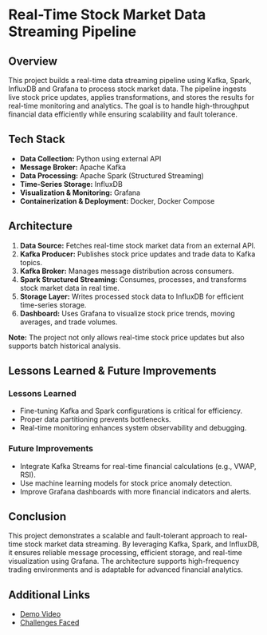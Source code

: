 # Real-Time Stock Market Data Streaming Pipeline

## Overview
This project builds a real-time data streaming pipeline using Kafka, Spark, InfluxDB and Grafana to process stock market data. The pipeline ingests live stock price updates, applies transformations, and stores the results for real-time monitoring and analytics. The goal is to handle high-throughput financial data efficiently while ensuring scalability and fault tolerance.

## Tech Stack
- **Data Collection:** Python using external API
- **Message Broker:** Apache Kafka
- **Data Processing:** Apache Spark (Structured Streaming)
- **Time-Series Storage:** InfluxDB
- **Visualization & Monitoring:** Grafana
- **Containerization & Deployment:** Docker, Docker Compose

## Architecture
1. **Data Source:** Fetches real-time stock market data from an external API.
2. **Kafka Producer:** Publishes stock price updates and trade data to Kafka topics.
3. **Kafka Broker:** Manages message distribution across consumers.
4. **Spark Structured Streaming:** Consumes, processes, and transforms stock market data in real time.
5. **Storage Layer:** Writes processed stock data to InfluxDB for efficient time-series storage.
6. **Dashboard:** Uses Grafana to visualize stock price trends, moving averages, and trade volumes.

**Note:** The project not only allows real-time stock price updates but also supports batch historical analysis.

## Lessons Learned & Future Improvements
### Lessons Learned
- Fine-tuning Kafka and Spark configurations is critical for efficiency.
- Proper data partitioning prevents bottlenecks.
- Real-time monitoring enhances system observability and debugging.

### Future Improvements
- Integrate Kafka Streams for real-time financial calculations (e.g., VWAP, RSI).
- Use machine learning models for stock price anomaly detection.
- Improve Grafana dashboards with more financial indicators and alerts.

## Conclusion
This project demonstrates a scalable and fault-tolerant approach to real-time stock market data streaming. By leveraging Kafka, Spark, and InfluxDB, it ensures reliable message processing, efficient storage, and real-time visualization using Grafana. The architecture supports high-frequency trading environments and is adaptable for advanced financial analytics.

## Additional Links
- [Demo Video](https://drive.google.com/file/d/1MLHAVVZpg3IgEZPkqJxF7O6Gpwr4KQOA/view?usp=sharing)
- [Challenges Faced](./Challenges.md)